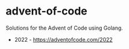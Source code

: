 # advent-of-code

Solutions for the Advent of Code using Golang.

- 2022 - https://adventofcode.com/2022
